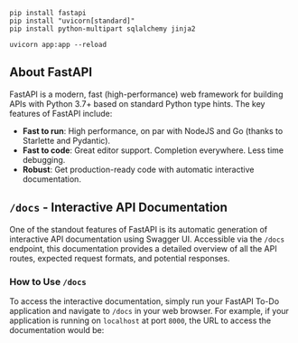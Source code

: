 ```console
pip install fastapi
pip install "uvicorn[standard]"
pip install python-multipart sqlalchemy jinja2

uvicorn app:app --reload
```

## About FastAPI

FastAPI is a modern, fast (high-performance) web framework for building APIs with Python 3.7+ based on standard Python type hints. The key features of FastAPI include:

- **Fast to run**: High performance, on par with NodeJS and Go (thanks to Starlette and Pydantic).
- **Fast to code**: Great editor support. Completion everywhere. Less time debugging.
- **Robust**: Get production-ready code with automatic interactive documentation.

## `/docs` - Interactive API Documentation

One of the standout features of FastAPI is its automatic generation of interactive API documentation using Swagger UI. Accessible via the `/docs` endpoint, this documentation provides a detailed overview of all the API routes, expected request formats, and potential responses.

### How to Use `/docs`

To access the interactive documentation, simply run your FastAPI To-Do application and navigate to `/docs` in your web browser. For example, if your application is running on `localhost` at port `8000`, the URL to access the documentation would be:

